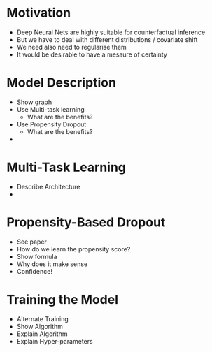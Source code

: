 # Motivation
- Deep Neural Nets are highly suitable for counterfactual inference
- But we have to deal with different distributions / covariate shift
- We need also need to regularise them
- It would be desirable to have a mesaure of certainty

# Model Description
- Show graph
- Use Multi-task learning
    + What are the benefits? 
- Use Propensity Dropout
    + What are the benefits? 
- 

# Multi-Task Learning
- Describe Architecture
-  

# Propensity-Based Dropout
- See paper
- How do we learn the propensity score? 
- Show formula
- Why does it make sense
- Confidence!

# Training the Model
- Alternate Training
- Show Algorithm 
- Explain Algorithm
- Explain Hyper-parameters

